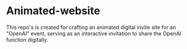 # Animated-website
This repo's is created for crafting an animated digital invite site for an "OpenAI" event, serving as an interactive invitation to share the OpenAI function digitally.
